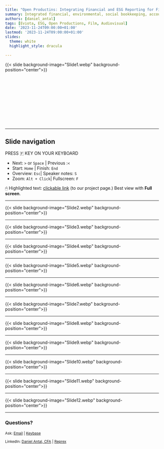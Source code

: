 ```yaml
---
title: "Open Productins: Integrating Financial and ESG Reporting for Film"
summary: Integrated financial, environmental, social bookkeeping, accounting, reporting and audit in the light of the new European accounting laws
authors: [daniel_antal]
tags: [Eviota, ESG, Open Productions, Film, Audiovisual]
date: '2023-11-24T09:00:00+01:00'
lastmod: '2023-11-24T09:00:00+01:00'
slides:
  theme: white
  highlight_style: dracula
  
---
```


{{< slide background-image="Slide1.webp" background-position="center">}}
<br/><br/><br/><br/><br/><br/><br/></br></br></br></br>

---

## Slide navigation

PRESS 🇫 KEY ON YOUR KEYBOARD 

- Next: `️>` or `Space` | Previous :️`<`
- Start: `Home` | Finish: `End`
- Overview: `Esc`|  Speaker notes: `S`
- Zoom: `Alt + Click️`|  Fullscreen: `F`

🖱 Highlighted text: [clickable link](https://reprex.nl/project/musiceviota/) (to our project page.) Best view with **Full screen**.

---

{{< slide background-image="Slide2.webp" background-position="center">}}

---

{{< slide background-image="Slide3.webp" background-position="center">}}

---

{{< slide background-image="Slide4.webp" background-position="center">}}

---

{{< slide background-image="Slide5.webp" background-position="center">}}

---

{{< slide background-image="Slide6.webp" background-position="center">}}

---

{{< slide background-image="Slide7.webp" background-position="center">}}

---

{{< slide background-image="Slide8.webp" background-position="center">}}

---

{{< slide background-image="Slide9.webp" background-position="center">}}

---

{{< slide background-image="Slide10.webp" background-position="center">}}

---

{{< slide background-image="Slide11.webp" background-position="center">}}

---

{{< slide background-image="Slide12.webp" background-position="center">}}

---


### Questions?

<p style="font-size:85%" > Ask: <a href="https://reprex.nl/#contact" target="_blank">Email</a> |
<a href="https://keybase.io/team/reprexcommunity" target="_blank">Keybase</a> 
</p>
<p style="font-size:85%" > LinkedIn: 
<a href="https://www.linkedin.com/in/antaldaniel/" target="_blank">Daniel Antal, CFA</a> |
<a href="https://www.linkedin.com/company/68855596" target="_blank">Reprex</a> </p>





